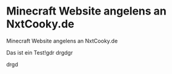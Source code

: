 # Minecraft Website angelens an NxtCooky.de
 Minecraft Website angelens an NxtCooky.de

 Das ist ein Test!gdr
 drgdgr

 drgd
